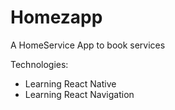 # Homezapp

A HomeService App to book services 

Technologies:
- Learning React Native
- Learning React Navigation
